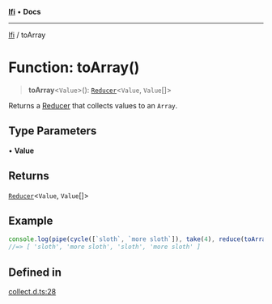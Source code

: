 [**lfi**](../readme.md) • **Docs**

---

[lfi](../globals.md) / toArray

# Function: toArray()

> **toArray**\<`Value`\>(): [`Reducer`](../type-aliases/Reducer.md)\<`Value`,
> `Value`[]\>

Returns a [Reducer](../type-aliases/Reducer.md) that collects values to an
`Array`.

## Type Parameters

• **Value**

## Returns

[`Reducer`](../type-aliases/Reducer.md)\<`Value`, `Value`[]\>

## Example

```js
console.log(pipe(cycle([`sloth`, `more sloth`]), take(4), reduce(toArray())))
//=> [ 'sloth', 'more sloth', 'sloth', 'more sloth' ]
```

## Defined in

[collect.d.ts:28](https://github.com/TomerAberbach/lfi/blob/85d6360ac7d8f71c70f308d2ace5bc2aa99ab03d/src/operations/collect.d.ts#L28)
